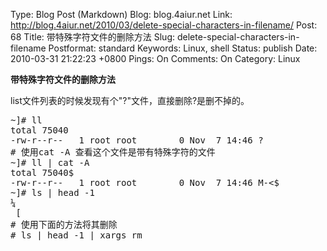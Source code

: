 Type: Blog Post (Markdown)
Blog: blog.4aiur.net
Link: http://blog.4aiur.net/2010/03/delete-special-characters-in-filename/
Post: 68
Title: 带特殊字符文件的删除方法
Slug: delete-special-characters-in-filename
Postformat: standard
Keywords: Linux, shell
Status: publish
Date: 2010-03-31 21:22:23 +0800
Pings: On
Comments: On
Category: Linux

**带特殊字符文件的删除方法**

list文件列表的时候发现有个"?"文件，直接删除?是删不掉的。

<pre lang="bash">
~]# ll
total 75040
-rw-r--r--   1 root root        0 Nov  7 14:46 ?
# 使用cat -A 查看这个文件是带有特殊字符的文件
~]# ll | cat -A
total 75040$
-rw-r--r--   1 root root        0 Nov  7 14:46 M-<$
~]# ls | head -1
¼
 [
# 使用下面的方法将其删除
# ls | head -1 | xargs rm</pre>
